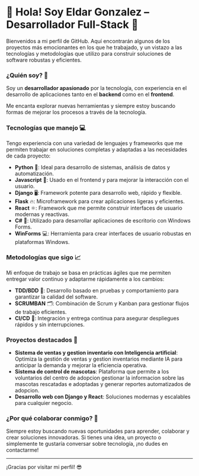 # 👋 **Hola! Soy Eldar Gonzalez** – Desarrollador Full-Stack 🚀

Bienvenidos a mi perfil de GitHub. Aquí encontrarán algunos de los proyectos más emocionantes en los que he trabajado, y un vistazo a las tecnologías y metodologías que utilizo para construir soluciones de software robustas y eficientes.

### **¿Quién soy?** 🤔

Soy un **desarrollador apasionado** por la tecnología, con experiencia en el desarrollo de aplicaciones tanto en el **backend** como en el **frontend**.

Me encanta explorar nuevas herramientas y siempre estoy buscando formas de mejorar los procesos a través de la tecnología.

### **Tecnologías que manejo** 💻

Tengo experiencia con una variedad de lenguajes y frameworks que me permiten trabajar en soluciones completas y adaptadas a las necesidades de cada proyecto:

- **Python** 🐍: Ideal para desarrollo de sistemas, análisis de datos y automatización.
- **Javascript** 📜: Usado en el frontend y para mejorar la interacción con el usuario.
- **Django** 🖥️: Framework potente para desarrollo web, rápido y flexible.
- **Flask** 🔥: Microframework para crear aplicaciones ligeras y eficientes.
- **React** ⚛️: Framework que me permite construir interfaces de usuario modernas y reactivas.
- **C#** 💼: Utilizado para desarrollar aplicaciones de escritorio con Windows Forms.
- **WinForms** 💻: Herramienta para crear interfaces de usuario robustas en plataformas Windows.

### **Metodologías que sigo** 📈

Mi enfoque de trabajo se basa en prácticas ágiles que me permiten entregar valor continuo y adaptarme rápidamente a los cambios:

- **TDD/BDD** 🧪: Desarrollo basado en pruebas y comportamiento para garantizar la calidad del software.
- **SCRUMBAN** 🗂️: Combinación de Scrum y Kanban para gestionar flujos de trabajo eficientes.
- **CI/CD** 🔄: Integración y entrega continua para asegurar despliegues rápidos y sin interrupciones.

### **Proyectos destacados** 🌟

- **Sistema de ventas y gestion inventario con Inteligencia artificial**: Optimiza la gestión de ventas y gestion inventarios mediante IA para anticipar la demanda y mejorar la eficiencia operativa.
- **Sistema de control de mascotas**:  Plataforma que permite a los voluntarios del centro de adopcion gestionar la informacion sobre las mascotas rescatadas e adoptadas y generar reportes automatizados de adopcion.
- **Desarrollo web con Django y React**: Soluciones modernas y escalables para cualquier negocio.

### **¿Por qué colaborar conmigo?** 🤝

Siempre estoy buscando nuevas oportunidades para aprender, colaborar y crear soluciones innovadoras. Si tienes una idea, un proyecto o simplemente te gustaría conversar sobre tecnología, ¡no dudes en contactarme!

---

¡Gracias por visitar mi perfil! 😎
